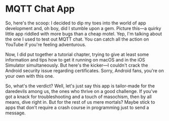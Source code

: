 # MQTT Chat App

So, here's the scoop: I decided to dip my toes into the world of app development and, oh boy, did I stumble upon a gem. Picture this—a quirky little app riddled with more bugs than a cheap motel. Yep, I'm talking about the one I used to test out MQTT chat. You can catch all the action on YouTube if you're feeling adventurous.

Now, I did put together a tutorial chapter, trying to give at least some information and tips how to get it running on macOS and in the iOS Simulator simultaneously. But here's the kicker—I couldn't crack the Android security issue regarding certificates. Sorry, Android fans, you're on your own with this one.

So, what's the verdict? Well, let's just say this app is tailor-made for the daredevils among us, the ones who thrive on a good challenge. If you've got a knack for troubleshooting and a touch of masochism, then by all means, dive right in. But for the rest of us mere mortals? Maybe stick to apps that don't require a crash course in programming just to send a message.
